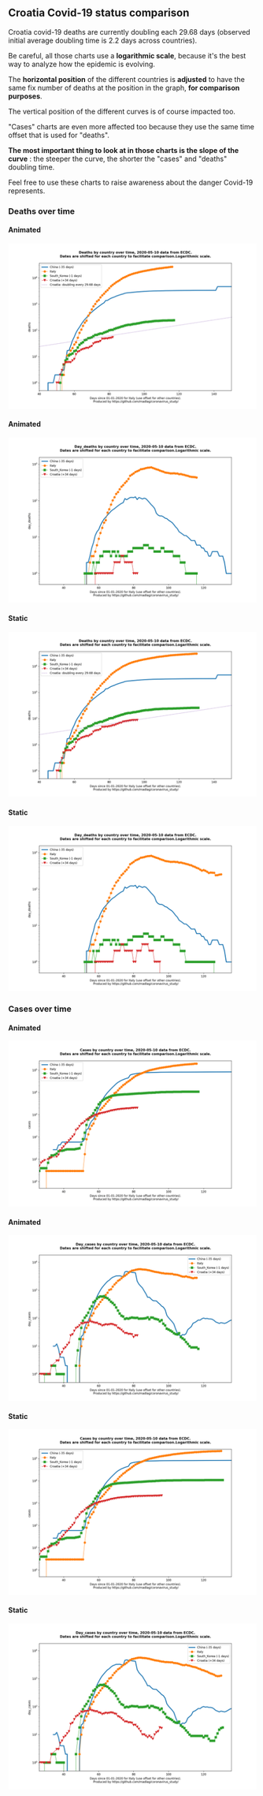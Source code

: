 ## Croatia Covid-19 status comparison 

Croatia covid-19 deaths are currently doubling each 29.68 days (observed initial average doubling time is 2.2 days across countries).



Be careful, all those charts use a **logarithmic scale**, because it's the best way to analyze how the epidemic is evolving.
 
The **horizontal position** of the different countries is **adjusted** to have the same fix number of deaths at the position in the graph, **for comparison purposes**.

The vertical position of the different curves is of course impacted too.

"Cases" charts are even more affected too because they use the same time offset that is used for "deaths".

**The most important thing to look at in those charts is the slope of the curve** : the steeper the curve, the shorter the "cases" and "deaths" doubling time.

Feel free to use these charts to raise awareness about the danger Covid-19 represents. 


 
### Deaths over time
 
#### Animated
![Croatia covid-19 deaths animated chart](https://raw.githubusercontent.com/madlag/coronavirus_study/master/notebooks/graphs/2020-05-10/countries/Croatia/2020-05-10_Croatia_deaths.gif "Croatia covid-19 deaths animated chart")   
 
#### Animated
![Croatia covid-19 daily deaths animated chart](https://raw.githubusercontent.com/madlag/coronavirus_study/master/notebooks/graphs/2020-05-10/countries/Croatia/2020-05-10_Croatia_day_deaths.gif "Croatia covid-19 day_deaths animated chart")   
 
#### Static
![Croatia covid-19 deaths static chart](https://raw.githubusercontent.com/madlag/coronavirus_study/master/notebooks/graphs/2020-05-10/countries/Croatia/2020-05-10_Croatia_deaths.png "Croatia covid-19 deaths static chart")   
 
#### Static
![Croatia covid-19 daily deaths static chart](https://raw.githubusercontent.com/madlag/coronavirus_study/master/notebooks/graphs/2020-05-10/countries/Croatia/2020-05-10_Croatia_day_deaths.png "Croatia covid-19 day_deaths static chart")   

 
### Cases over time
 
#### Animated
![Croatia covid-19 cases animated chart](https://raw.githubusercontent.com/madlag/coronavirus_study/master/notebooks/graphs/2020-05-10/countries/Croatia/2020-05-10_Croatia_cases.gif "Croatia covid-19 cases animated chart")   
 
#### Animated
![Croatia covid-19 daily cases animated chart](https://raw.githubusercontent.com/madlag/coronavirus_study/master/notebooks/graphs/2020-05-10/countries/Croatia/2020-05-10_Croatia_day_cases.gif "Croatia covid-19 day_cases animated chart")   
 
#### Static
![Croatia covid-19 cases static chart](https://raw.githubusercontent.com/madlag/coronavirus_study/master/notebooks/graphs/2020-05-10/countries/Croatia/2020-05-10_Croatia_cases.png "Croatia covid-19 cases static chart")   
 
#### Static
![Croatia covid-19 daily cases static chart](https://raw.githubusercontent.com/madlag/coronavirus_study/master/notebooks/graphs/2020-05-10/countries/Croatia/2020-05-10_Croatia_day_cases.png "Croatia covid-19 day_cases static chart")   

